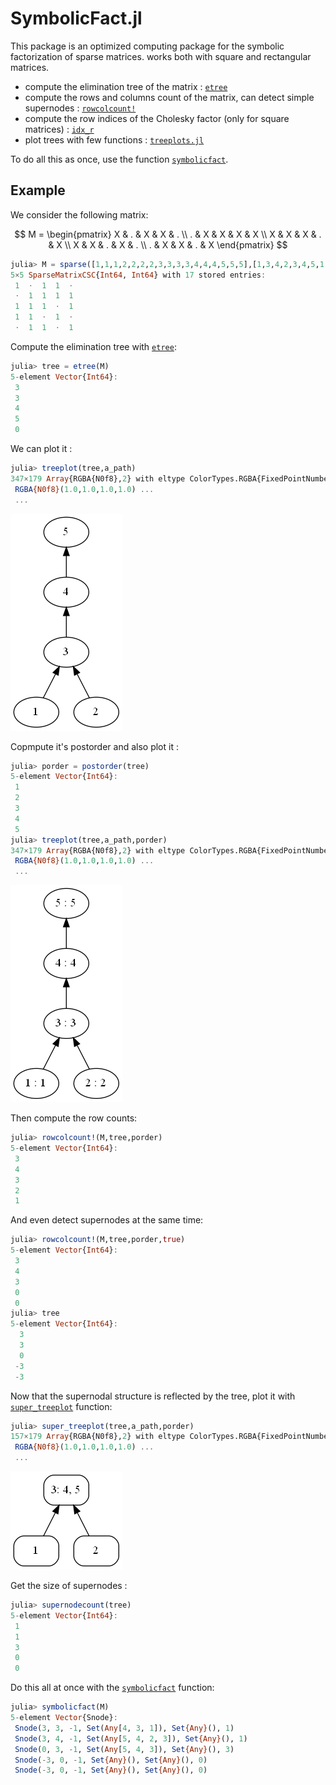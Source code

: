 # SymbolicFact.jl

This package is an optimized computing package for the symbolic factorization of sparse matrices. works both with square and rectangular matrices.

- compute the elimination tree of the matrix : [`etree`](src/etree.jl)
- compute the rows and columns count of the matrix, can detect simple supernodes : [`rowcolcount!`](src/rowcolcount!.jl)
- compute the row indices of the Cholesky factor (only for square matrices) : [`idx_r`](src/idx_r.jl)
- plot trees with few functions : [`treeplots.jl`](src/treeplots.jl)

To do all this as once, use the function [`symbolicfact`](src/SymbolicFact.jl).

## Example
We consider the following matrix:

$$
 M =
\begin{pmatrix} 
  X & . & X & X & . \\
  . & X & X & X & X \\
  X & X & X & . & X \\
  X & X & . & X & . \\
  . & X & X & . & X
\end{pmatrix}
$$

```julia
julia> M = sparse([1,1,1,2,2,2,2,3,3,3,3,4,4,4,5,5,5],[1,3,4,2,3,4,5,1,2,3,5,1,2,4,2,3,5],ones(Int,17))
5×5 SparseMatrixCSC{Int64, Int64} with 17 stored entries:
 1  ⋅  1  1  ⋅
 ⋅  1  1  1  1
 1  1  1  ⋅  1
 1  1  ⋅  1  ⋅
 ⋅  1  1  ⋅  1
```
Compute the elimination tree with [`etree`](src/etree.jl):
```julia
julia> tree = etree(M)
5-element Vector{Int64}:
 3
 3
 4
 5
 0
```
We can plot it : 
```julia
julia> treeplot(tree,a_path)
347×179 Array{RGBA{N0f8},2} with eltype ColorTypes.RGBA{FixedPointNumbers.N0f8}:
 RGBA{N0f8}(1.0,1.0,1.0,1.0) ...
 ...
```
 ![elimination tree of M](/img/pippo.png)

Copmpute it's postorder and also plot it :
```julia
julia> porder = postorder(tree)
5-element Vector{Int64}:
 1
 2
 3
 4
 5
julia> treeplot(tree,a_path,porder)
347×179 Array{RGBA{N0f8},2} with eltype ColorTypes.RGBA{FixedPointNumbers.N0f8}:
 RGBA{N0f8}(1.0,1.0,1.0,1.0) ...
 ... 
```
![elimination tree of M with postorder](/img/porderpippo.png)

Then compute the row counts:
```julia
julia> rowcolcount!(M,tree,porder)
5-element Vector{Int64}:
 3
 4
 3
 2
 1
```
And even detect supernodes at the same time:
```julia
julia> rowcolcount!(M,tree,porder,true)
5-element Vector{Int64}:
 3
 4
 3
 0
 0
julia> tree
5-element Vector{Int64}:
  3
  3
  0
 -3
 -3
```
Now that the supernodal structure is reflected by the tree, plot it with [`super_treeplot`](/src/treeplots.jl) function:
```julia
julia> super_treeplot(tree,a_path,porder)
157×179 Array{RGBA{N0f8},2} with eltype ColorTypes.RGBA{FixedPointNumbers.N0f8}:
 RGBA{N0f8}(1.0,1.0,1.0,1.0) ...
 ...
```
![elimination tree of M with supernodes](/img/superpippo.png)

Get the size of supernodes :
```julia
julia> supernodecount(tree)
5-element Vector{Int64}:
 1
 1
 3
 0
 0
```

Do this all at once with the [`symbolicfact`](/src/SymbolicFact.jl) function:
```julia
julia> symbolicfact(M)
5-element Vector{Snode}:
 Snode(3, 3, -1, Set(Any[4, 3, 1]), Set{Any}(), 1)
 Snode(3, 4, -1, Set(Any[5, 4, 2, 3]), Set{Any}(), 1)
 Snode(0, 3, -1, Set(Any[5, 4, 3]), Set{Any}(), 3)
 Snode(-3, 0, -1, Set{Any}(), Set{Any}(), 0)
 Snode(-3, 0, -1, Set{Any}(), Set{Any}(), 0)
```
